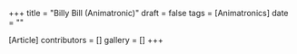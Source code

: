 +++
title = "Billy Bill (Animatronic)"
draft = false
tags = [Animatronics]
date = ""

[Article]
contributors = []
gallery = []
+++